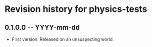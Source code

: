 # Revision history for physics-tests

## 0.1.0.0 -- YYYY-mm-dd

* First version. Released on an unsuspecting world.
